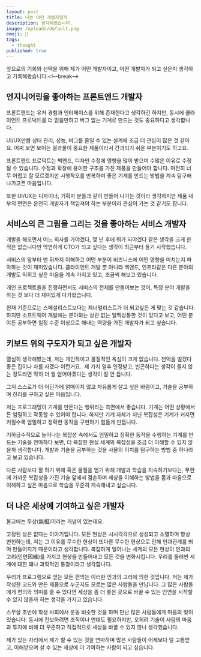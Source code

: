 ```yaml
---
layout: post
title: 나는 어떤 개발자일까
description: 생각해봤습니다.
image: /uploads/default.png
emoji: 🧐
tags:
  - thought
published: true
---
```


앞으로의 기회와 선택을 위해 제가 어떤 개발자이고, 어떤 개발자가 되고 싶은지 생각하고 기록해봤습니다.<!–-break-–>

## 엔지니어링을 좋아하는 프론트엔드 개발자

프론트엔드는 유저 경험과 인터페이스를 위해 존재한다고 생각하긴 하지만, 동시에 클라이언트 프로덕트를 더 믿을만하고 버그 없는 기계로 만드는 것도 중요하다고 생각합니다.

UI/UX만큼 상태 관리, 성능, 버그를 줄일 수 있는 설계에 조금 더 관심이 많은 것 같아요. 어찌 보면 보이는 결과물이 중요한 제품이라서 간과되기 쉬운 부분이기도 하고요.

프론트엔드 프로덕트는 백엔드, 디자인 수정에 영향을 많이 받으며 수많은 이유로 수정될 수 있습니다. 수정과 확장에 용이한 구조를 가진 제품을 만들어야 합니다. 여전히 너무 어렵고 잘 모르겠지만 시행착오를 반복하며 좋은 기계를 만드는 방법을 계속 탐구해 나가고픈 마음입니다.

또한 UI/UX는 디자이너, 기획자 분들과 같이 만들어 나가는 것이라 생각하지만 제품 내부의 면면은 온전히 개발자가 책임져야 하는 부분이라 관심이 가는 것 같기도 합니다.

## 서비스의 큰 그림을 그리는 것을 좋아하는 서비스 개발자

개발을 해오면서 어느 회사를 가야겠다, 몇 년 후에 뭐가 되야겠다 같은 생각을 크게 한 적은 없습니다만 막연하게 CTO가 되고 싶다는 생각이 최근부터 들기 시작했습니다.

서비스의 앞부터 맨 뒤까지 이해하고 어떤 부분이 비즈니스에 어떤 영향을 미치는지 파악하는 것이 재미있습니다. 클라이언트 개발 뿐 아니라 백엔드, 인프라같은 다른 분야의 개발도 익히고 싶은 마음을 계속 가지고 있고, 조금씩 해보고 있습니다.

개인 프로젝트들을 진행하면서도 서비스의 전체를 만들어보는 것이, 특정 분야 개발을 하는 것 보다 더 재미있게 다가왔습니다.

현재 기준으로는 스페셜리스트보다는 제너럴리스트가 더 되고싶은 게 맞는 것 같습니다. 하지만 소프트웨어 개발에는 분야와는 상관 없는 일맥상통한 것이 있다고 보고, 어떤 분야든 공부하면 일정 수준 이상으로 해내는 역량을 가진 개발자가 되고 싶습니다.

## 키보드 위의 구도자가 되고 싶은 개발자

열심히 생각해봤는데, 저는 개인적이고 물질적인 욕심이 크게 없습니다. 천억을 벌겠다 좋은 집이나 차를 사겠다 이런거요.. 제 가치 얼추 인정받고, 빈곤하다는 생각이 들지 않는 정도라면 딱히 더 뭘 얻어야겠다는 생각이 잘 안 듭니다.

그저 스스로가 더 어딘가에 얽매이지 않고 자유롭게 살고 싶은 바람이고, 기술을 공부하며 진리를 구하고 싶은 마음입니다.

저는 프로그래밍이 기계를 만든다는 행위라는 측면에서 좋습니다. 기계는 어떤 상황에서든 엄밀하고 작동할 수 있어야 합니다. 하지만 기계 자체가 지닌 복잡성은 기계가 커지면 커질수록 엄밀하고 정확한 동작을 구현하기 힘들게 만듭니다.

기하급수적으로 늘어나는 복잡성 속에서도 엄밀하고 정확한 동작을 수행하는 기계를 만드는 기술을 연마하다 보면, 더 복잡한 현실 세계의 복잡성을 조금 더 이해할 수 있지 않을까 생각합니다. 개발과 기술을 공부하는 것을 사물의 이치를 탐구하는 방법 중 하나라고 보고 있습니다.

다른 사람보다 잘 하기 위해 혹은 물질을 얻기 위해 개발과 학습을 지속하기보다는, 무한에 가까운 복잡성을 가진 기술 앞에서 겸손하며 세상을 이해하는 방법을 몸과 마음으로 이해하고 싶은 마음으로 학습을 꾸준히 계속해내고 싶습니다.

## 더 나은 세상에 기여하고 싶은 개발자

불교에는 무상(無相)이라는 개념이 있는데요.

고정된 상은 없다는 이야기입니다. 모든 현상은 시시각각으로 생성되고 소멸하며 항상 변천하는데, 저는 그 이유를 무수한 현상이 또다른 무수한 현상으로 인해 인과관계를 띄며 만들어지기 때문이라고 생각합니다. 복잡하게 일어나는 세계의 모든 현상이 인과의 고리(인연因緣)를 가지고 현상을 만들어내고 모든 것을 변화시킵니다. 우리를 둘러싼 세계에 대한 꽤나 과학적인 통찰이라고 생각합니다.

우리가 프로그램으로 얻는 모든 편의는 이러한 인과의 고리에 의한 것입니다. 저는 제가 작성한 코드와 만든 제품으로 누군지도 모르는 많은 사람들을 만납니다. 그 많은 사람들에게 편의와 의미를 줄 수 있다면 세상을 좀 더 좋은 곳으로 바꿀 수 있는 인연을 시작할 수 있지 않을까 하는 생각을 가지고 있습니다.

스무살 초반에 학생 사회에서 운동 비슷한 것을 하며 만난 많은 사람들에게 마음의 빚이 있습니다. 동시에 진보하려면 조직이나 연대도 필요하지만, 오히려 기술이 사람의 마음과 투지에 비해 더 꾸준하고 직접적으로 세상을 바꿀 수 있지 않나 생각했습니다.

제가 있는 자리에서 제가 할 수 있는 것을 연마하며 많은 사람들이 어제보다 덜 고통받고, 이해받으며 살 수 있는 세상에 더 기여하는 사람이 되고 싶습니다.
